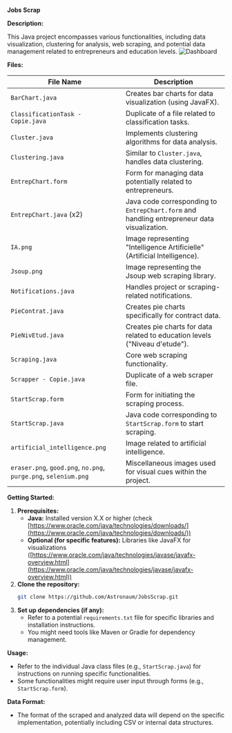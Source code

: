 **Jobs Scrap**

**Description:**

This Java project encompasses various functionalities, including data visualization, clustering for analysis, web scraping, and potential data management related to entrepreneurs and education levels.
![Dashboard](dashboard.jpg)


**Files:**

| File Name                 | Description                                     |
|---------------------------|-------------------------------------------------|
| `BarChart.java`             | Creates bar charts for data visualization (using JavaFX). |
| `ClassificationTask - Copie.java` | Duplicate of a file related to classification tasks. |
| `Cluster.java`              | Implements clustering algorithms for data analysis.  |
| `Clustering.java`           | Similar to `Cluster.java`, handles data clustering. |
| `EntrepChart.form`          | Form for managing data potentially related to entrepreneurs. |
| `EntrepChart.java` (x2)     | Java code corresponding to `EntrepChart.form` and handling entrepreneur data visualization. |
| `IA.png`                    | Image representing "Intelligence Artificielle" (Artificial Intelligence). |
| `Jsoup.png`                 | Image representing the Jsoup web scraping library. |
| `Notifications.java`        | Handles project or scraping-related notifications. |
| `PieContrat.java`           | Creates pie charts specifically for contract data. |
| `PieNivEtud.java`           | Creates pie charts for data related to education levels ("Niveau d'etude"). |
| `Scraping.java`            | Core web scraping functionality. |
| `Scrapper - Copie.java`     | Duplicate of a web scraper file. |
| `StartScrap.form`          | Form for initiating the scraping process. |
| `StartScrap.java`           | Java code corresponding to `StartScrap.form` to start scraping. |
| `artificial_intelligence.png` | Image related to artificial intelligence. |
| `eraser.png`, `good.png`, `no.png`, `purge.png`, `selenium.png` | Miscellaneous images used for visual cues within the project. |

**Getting Started:**

1. **Prerequisites:**
   - **Java:** Installed version X.X or higher (check [https://www.oracle.com/java/technologies/downloads/](https://www.oracle.com/java/technologies/downloads/))
   - **Optional (for specific features):** Libraries like JavaFX for visualizations ([https://www.oracle.com/java/technologies/javase/javafx-overview.html](https://www.oracle.com/java/technologies/javase/javafx-overview.html))
2. **Clone the repository:**
   ```bash
   git clone https://github.com/Astronaum/JobsScrap.git
   ```
3. **Set up dependencies (if any):**
   - Refer to a potential `requirements.txt` file for specific libraries and installation instructions.
   - You might need tools like Maven or Gradle for dependency management.

**Usage:**

- Refer to the individual Java class files (e.g., `StartScrap.java`) for instructions on running specific functionalities.
- Some functionalities might require user input through forms (e.g., `StartScrap.form`).

**Data Format:**

- The format of the scraped and analyzed data will depend on the specific implementation, potentially including CSV or internal data structures.
